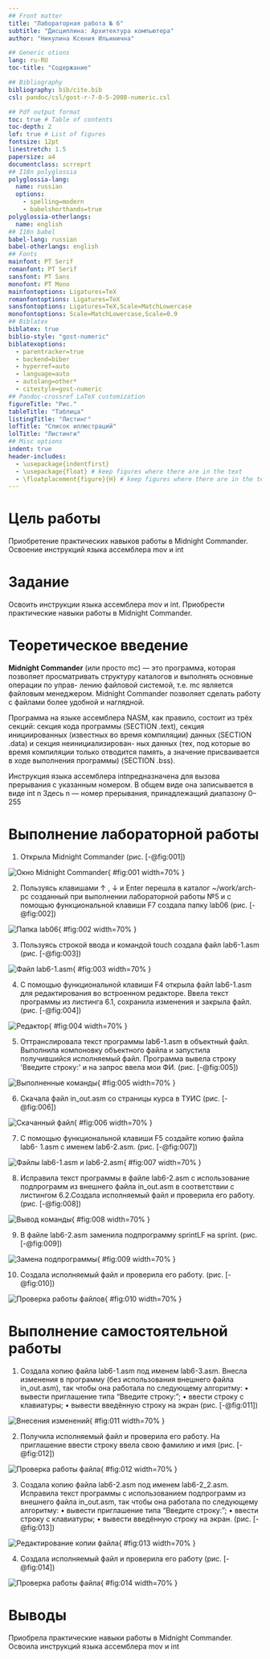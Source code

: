```yaml
---
## Front matter
title: "Лабораторная работа № 6"
subtitle: "Дисциплина: Архитектура компьютера"
author: "Никулина Ксения Ильинична"

## Generic otions
lang: ru-RU
toc-title: "Содержание"

## Bibliography
bibliography: bib/cite.bib
csl: pandoc/csl/gost-r-7-0-5-2008-numeric.csl

## Pdf output format
toc: true # Table of contents
toc-depth: 2
lof: true # List of figures
fontsize: 12pt
linestretch: 1.5
papersize: a4
documentclass: scrreprt
## I18n polyglossia
polyglossia-lang:
  name: russian
  options:
	- spelling=modern
	- babelshorthands=true
polyglossia-otherlangs:
  name: english
## I18n babel
babel-lang: russian
babel-otherlangs: english
## Fonts
mainfont: PT Serif
romanfont: PT Serif
sansfont: PT Sans
monofont: PT Mono
mainfontoptions: Ligatures=TeX
romanfontoptions: Ligatures=TeX
sansfontoptions: Ligatures=TeX,Scale=MatchLowercase
monofontoptions: Scale=MatchLowercase,Scale=0.9
## Biblatex
biblatex: true
biblio-style: "gost-numeric"
biblatexoptions:
  - parentracker=true
  - backend=biber
  - hyperref=auto
  - language=auto
  - autolang=other*
  - citestyle=gost-numeric
## Pandoc-crossref LaTeX customization
figureTitle: "Рис."
tableTitle: "Таблица"
listingTitle: "Листинг"
lofTitle: "Список иллюстраций"
lolTitle: "Листинги"
## Misc options
indent: true
header-includes:
  - \usepackage{indentfirst}
  - \usepackage{float} # keep figures where there are in the text
  - \floatplacement{figure}{H} # keep figures where there are in the text
---
```


# Цель работы

Приобретение практических навыков работы в Midnight Commander. Освоение
инструкций языка ассемблера mov и int

# Задание


Освоить инструкции языка ассемблера mov и int.  Приобрести практические навыки работы в Midnight Commander. 

# Теоретическое введение

**Midnight Commander** (или просто mc) — это программа, которая позволяет
просматривать структуру каталогов и выполнять основные операции по управ-
лению файловой системой, т.е. mc является файловым менеджером. Midnight
Commander позволяет сделать работу с файлами более удобной и наглядной. 

Программа на языке ассемблера NASM, как правило, состоит из трёх секций:
секция кода программы (SECTION .text), секция инициированных (известных
во время компиляции) данных (SECTION .data) и секция неинициализирован-
ных данных (тех, под которые во время компиляции только отводится память,
а значение присваивается в ходе выполнения программы) (SECTION .bss).

Инструкция языка ассемблера intпредназначена для вызова прерывания с
указанным номером. В общем виде она записывается в виде
int n
Здесь n — номер прерывания, принадлежащий диапазону 0–255

# Выполнение лабораторной работы

1. Открыла Midnight Commander (рис. [-@fig:001])

![Окно Midnight Commander](image/1.png){ #fig:001 width=70% }

2.  Пользуясь клавишами ↑ , ↓ и Enter перешла в каталог ~/work/arch-
pc созданный при выполнении лабораторной работы №5 и с помощью функциональной клавиши F7 создала папку lab06  (рис. [-@fig:002])

![Папка lab06](image/2.png){ #fig:002 width=70% }

3. Пользуясь строкой ввода и командой touch создала файл lab6-1.asm (рис. [-@fig:003])

![Файл lab6-1.asm](image/3.png){ #fig:003 width=70% }

4. С помощью функциональной клавиши F4 открыла файл lab6-1.asm для редактирования во встроенном редакторе. Ввела текст программы из листинга 6.1, сохранила изменения и закрыла файл.(рис. [-@fig:004])

![Редактор](image/4.png){ #fig:004 width=70% }

5. Оттранслировала текст программы lab6-1.asm в объектный файл. Выполнила компоновку объектного файла и запустила получившийся исполняемый файл. Программа вывела строку 'Введите строку:' и на запрос ввела мои ФИ. (рис. [-@fig:005])

![Выполненные команды](image/5.png){ #fig:005 width=70% }

6. Скачала файл in_out.asm со страницы курса в ТУИС  (рис. [-@fig:006])

![Скачанный файл](image/6.png){ #fig:006 width=70% }

7. С помощью функциональной клавиши F5 создайте копию файла lab6-
1.asm с именем lab6-2.asm. (рис. [-@fig:007])

![Файлы  lab6-1.asm и lab6-2.asm](image/7.png){ #fig:007 width=70% }

8. Исправила текст программы в файле lab6-2.asm с использование подпрограмм из внешнего файла in_out.asm в соответствии с листингом 6.2.Создала исполняемый файл и проверила его работу. (рис. [-@fig:008])

![Вывод команды ](image/9.png){ #fig:008 width=70% }

9. В файле lab6-2.asm заменила подпрограмму sprintLF на sprint.  (рис. [-@fig:009])

![Замена подпрограммы ](image/10.png){ #fig:009 width=70% }

10.  Создала исполняемый файл и проверила его работу. (рис. [-@fig:010])

![Проверка работы файлов ](image/11.png){ #fig:010 width=70% }


# Выполнение самостоятельной работы 

1. Создала  копию файла lab6-1.asm под именем lab6-3.asm. Внесла изменения в программу (без
использования внешнего файла in_out.asm), так чтобы она работала по
следующему алгоритму:
• вывести приглашение типа “Введите строку:”;
• ввести строку с клавиатуры;
• вывести введённую строку на экран (рис. [-@fig:011])

 ![Внесения изменений ](image/13.png){ #fig:011 width=70% }
 
 2. Получила исполняемый файл и проверила его работу. На приглашение ввести строку ввела свою фамилию и имя (рис. [-@fig:012])
 
 ![Проверка работы файла](image/12.png){ #fig:012 width=70% }
 
3.  Создала копию файла lab6-2.asm под именем lab6-2_2.asm. Исправила текст программы с использованием подпрограмм из внешнего файла in_out.asm, так чтобы она работала по следующему алгоритму:
• вывести приглашение типа “Введите строку:”;
• ввести строку с клавиатуры;
• вывести введённую строку на экран. (рис. [-@fig:013])

![Редактирование копии файла](image/16.png){ #fig:013 width=70% }

4. Создала исполняемый файл и проверила его работу (рис. [-@fig:014])

![Проверка работы файла](image/15.png){ #fig:014 width=70% }




# Выводы

Приобрела практические навыки работы в Midnight Commander. Освоила инструкций языка ассемблера mov и int


